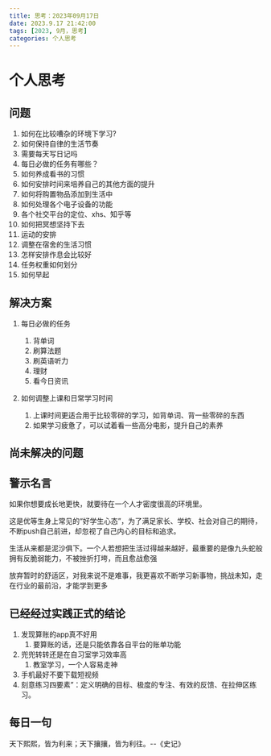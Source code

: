 ```yaml
---
title: 思考：2023年09月17日
date: 2023.9.17 21:42:00
tags: [2023, 9月，思考]
categories: 个人思考
---
```


# 个人思考

## 问题

1. 如何在比较嘈杂的环境下学习?
2. 如何保持自律的生活节奏
3. 需要每天写日记吗
4. 每日必做的任务有哪些？
5. 如何养成看书的习惯
6. 如何安排时间来培养自己的其他方面的提升
7. 如何将购置物品添加到生活中
8. 如何处理各个电子设备的功能
9. 各个社交平台的定位、xhs、知乎等
10. 如何把冥想坚持下去
11. 运动的安排
12. 调整在宿舍的生活习惯
13. 怎样安排作息会比较好
14. 任务权重如何划分
15. 如何早起

## 解决方案

1. 每日必做的任务
   1. 背单词
   2. 刷算法题
   3. 刷英语听力
   4. 理财
   5. 看今日资讯

2. 如何调整上课和日常学习时间
   1. 上课时间更适合用于比较零碎的学习，如背单词、背一些零碎的东西
   2. 如果学习疲惫了，可以试着看一些高分电影，提升自己的素养

   

## 尚未解决的问题



## 警示名言

如果你想要成长地更快，就要待在一个人才密度很高的环境里。

这是优等生身上常见的“好学生心态”，为了满足家长、学校、社会对自己的期待，不断push自己前进，却忽视了自己内心的目标和追求。

生活从来都是泥沙俱下。一个人若想把生活过得越来越好，最重要的是像九头蛇般拥有反脆弱能力，不被挫折打垮，而且愈战愈强

放弃暂时的舒适区，对我来说不是难事，我更喜欢不断学习新事物，挑战未知，走在行业的最前沿，才能学到更多

## 已经经过实践正式的结论

1. 发现算账的app真不好用
   1. 要算账的话，还是只能依靠各自平台的账单功能
2. 兜兜转转还是在自习室学习效率高
   1. 教室学习，一个人容易走神
3. 手机最好不要下载短视频
4. 刻意练习四要素”：定义明确的目标、极度的专注、有效的反馈、在拉伸区练习。

## 每日一句

天下熙熙，皆为利来；天下攘攘，皆为利往。--《史记》



